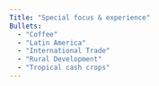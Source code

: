 ```yaml
---
Title: "Special focus & experience"
Bullets:
  - "Coffee"
  - "Latin America"
  - "International Trade"
  - "Rural Development"
  - "Tropical cash crops"
---
```

